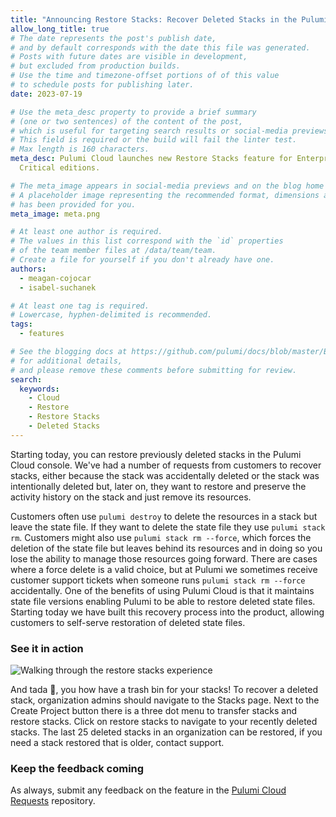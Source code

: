 ```yaml
---
title: "Announcing Restore Stacks: Recover Deleted Stacks in the Pulumi Cloud"
allow_long_title: true
# The date represents the post's publish date,
# and by default corresponds with the date this file was generated.
# Posts with future dates are visible in development,
# but excluded from production builds.
# Use the time and timezone-offset portions of of this value
# to schedule posts for publishing later.
date: 2023-07-19

# Use the meta_desc property to provide a brief summary
# (one or two sentences) of the content of the post,
# which is useful for targeting search results or social-media previews.
# This field is required or the build will fail the linter test.
# Max length is 160 characters.
meta_desc: Pulumi Cloud launches new Restore Stacks feature for Enterprise and Business
  Critical editions.

# The meta_image appears in social-media previews and on the blog home page.
# A placeholder image representing the recommended format, dimensions and aspect ratio
# has been provided for you.
meta_image: meta.png

# At least one author is required.
# The values in this list correspond with the `id` properties
# of the team member files at /data/team/team.
# Create a file for yourself if you don't already have one.
authors:
  - meagan-cojocar
  - isabel-suchanek

# At least one tag is required.
# Lowercase, hyphen-delimited is recommended.
tags:
  - features

# See the blogging docs at https://github.com/pulumi/docs/blob/master/BLOGGING.md.
# for additional details,
# and please remove these comments before submitting for review.
search:
  keywords:
    - Cloud
    - Restore
    - Restore Stacks
    - Deleted Stacks
---
```


Starting today, you can restore previously deleted stacks in the Pulumi Cloud console. We've had a number of requests from customers to recover stacks, either because the stack was accidentally deleted or the stack was intentionally deleted but, later on, they want to restore and preserve the activity history on the stack and just remove its resources.

<!--more-->

Customers often use `pulumi destroy` to delete the resources in a stack but leave the state file. If they want to delete the state file they use `pulumi stack rm`. Customers might also use `pulumi stack rm --force`, which forces the deletion of the state file but leaves behind its resources and in doing so you lose the ability to manage those resources going forward. There are cases where a force delete is a valid choice, but at Pulumi we sometimes receive customer support tickets when someone runs `pulumi stack rm --force` accidentally. One of the benefits of using Pulumi Cloud is that it maintains state file versions enabling Pulumi to be able to restore deleted state files. Starting today we have built this recovery process into the product, allowing customers to self-serve restoration of deleted state files.

### See it in action

![Walking through the restore stacks experience](https://www.pulumi.com/uploads/restore-stacks.gif)

And tada 🎉, you how have a trash bin for your stacks! To recover a deleted stack, organization admins should navigate to the Stacks page. Next to the Create Project button there is a three dot menu to transfer stacks and restore stacks. Click on restore stacks to navigate to your recently deleted stacks. The last 25 deleted stacks in an organization can be restored, if you need a stack restored that is older, contact support.

### Keep the feedback coming

As always, submit any feedback on the feature in the [Pulumi Cloud Requests](https://github.com/pulumi/pulumi-cloud-requests/issues/new/choose) repository.
